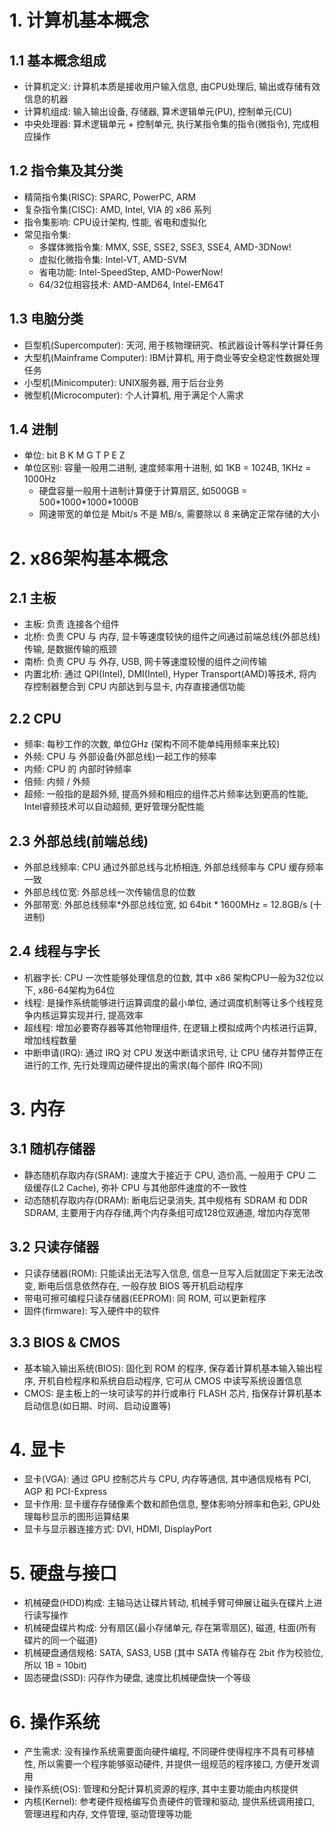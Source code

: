 # 1. 计算机基本概念
## 1.1 基本概念组成
- 计算机定义: 计算机本质是接收用户输入信息, 由CPU处理后, 输出或存储有效信息的机器 
- 计算机组成: 输入输出设备, 存储器, 算术逻辑单元(PU), 控制单元(CU)
- 中央处理器: 算术逻辑单元 + 控制单元, 执行某指令集的指令(微指令), 完成相应操作
## 1.2 指令集及其分类
- 精简指令集(RISC): SPARC, PowerPC, ARM
- 复杂指令集(CISC): AMD, Intel, VIA 的 x86 系列
- 指令集影响: CPU设计架构, 性能, 省电和虚拟化
- 常见指令集: 
  - 多媒体微指令集: MMX, SSE, SSE2, SSE3, SSE4, AMD-3DNow!
  - 虚拟化微指令集: Intel-VT, AMD-SVM
  - 省电功能: Intel-SpeedStep, AMD-PowerNow!
  - 64/32位相容技术: AMD-AMD64, Intel-EM64T
## 1.3 电脑分类
- 巨型机(Supercomputer): 天河, 用于核物理研究、核武器设计等科学计算任务
- 大型机(Mainframe Computer): IBM计算机, 用于商业等安全稳定性数据处理任务
- 小型机(Minicomputer): UNIX服务器, 用于后台业务
- 微型机(Microcomputer): 个人计算机, 用于满足个人需求
## 1.4 进制
- 单位: bit B K M G T P E Z
- 单位区别: 容量一般用二进制, 速度频率用十进制, 如 1KB = 1024B, 1KHz = 1000Hz
  - 硬盘容量一般用十进制计算便于计算扇区, 如500GB = 500\*1000\*1000\*1000B
  - 网速带宽的单位是 Mbit/s 不是 MB/s, 需要除以 8 来确定正常存储的大小
# 2. x86架构基本概念
## 2.1 主板
- 主板: 负责 连接各个组件
- 北桥: 负责 CPU 与 内存, 显卡等速度较快的组件之间通过前端总线(外部总线)传输, 是数据传输的瓶颈
- 南桥: 负责 CPU 与 外存, USB, 网卡等速度较慢的组件之间传输
- 内置北桥: 通过 QPI(Intel), DMI(Intel), Hyper Transport(AMD)等技术, 将内存控制器整合到 CPU 内部达到与显卡, 内存直接通信功能
## 2.2 CPU
- 频率: 每秒工作的次数, 单位GHz (架构不同不能单纯用频率来比较)
- 外频: CPU 与 外部设备(外部总线)一起工作的频率 
- 内频: CPU 的 内部时钟频率
- 倍频: 内频 / 外频
- 超频: 一般指的是超外频, 提高外频和相应的组件芯片频率达到更高的性能, Intel睿频技术可以自动超频, 更好管理分配性能
## 2.3 外部总线(前端总线)
- 外部总线频率: CPU 通过外部总线与北桥相连, 外部总线频率与 CPU 缓存频率一致
- 外部总线位宽: 外部总线一次传输信息的位数
- 外部带宽: 外部总线频率\*外部总线位宽, 如 64bit * 1600MHz = 12.8GB/s (十进制)
## 2.4 线程与字长
- 机器字长: CPU 一次性能够处理信息的位数, 其中 x86 架构CPU一般为32位以下, x86-64架构为64位
- 线程: 是操作系统能够进行运算调度的最小单位, 通过调度机制等让多个线程竞争内核运算实现并行, 提高效率
- 超线程: 增加必要寄存器等其他物理组件, 在逻辑上模拟成两个内核进行运算, 增加线程数量
- 中断申请(IRQ): 通过 IRQ 对 CPU 发送中断请求讯号, 让 CPU 储存并暂停正在进行的工作, 先行处理周边硬件提出的需求(每个部件 IRQ不同)
# 3. 内存
## 3.1 随机存储器
- 静态随机存取内存(SRAM): 速度大于接近于 CPU, 造价高, 一般用于 CPU 二级缓存(L2 Cache), 弥补 CPU 与其他部件速度的不一致性
- 动态随机存取内存(DRAM): 断电后记录消失, 其中规格有 SDRAM 和 DDR SDRAM, 主要用于内存存储,两个内存条组可成128位双通道, 增加内存宽带
## 3.2 只读存储器
- 只读存储器(ROM): 只能读出无法写入信息, 信息一旦写入后就固定下来无法改变, 断电后信息依然存在, 一般存放 BIOS 等开机启动程序
- 带电可擦可编程只读存储器(EEPROM): 同 ROM, 可以更新程序
- 固件(firmware): 写入硬件中的软件
## 3.3 BIOS & CMOS
- 基本输入输出系统(BIOS): 固化到 ROM 的程序, 保存着计算机基本输入输出程序, 开机自检程序和系统自启动程序, 它可从 CMOS 中读写系统设置信息
- CMOS: 是主板上的一块可读写的并行或串行 FLASH 芯片, 指保存计算机基本启动信息(如日期、时间、启动设置等) 
# 4. 显卡
- 显卡(VGA): 通过 GPU 控制芯片与 CPU, 内存等通信, 其中通信规格有 PCI, AGP 和 PCI-Express
- 显卡作用: 显卡缓存存储像素个数和颜色信息, 整体影响分辨率和色彩, GPU处理每秒显示的图形运算结果
- 显卡与显示器连接方式: DVI, HDMI, DisplayPort
# 5. 硬盘与接口
- 机械硬盘(HDD)构成: 主轴马达让碟片转动, 机械手臂可伸展让磁头在碟片上进行读写操作
- 机械硬盘碟片构成: 分有扇区(最小存储单元, 存在第零扇区), 磁道, 柱面(所有碟片的同一个磁道)
- 机械硬盘通信规格: SATA, SAS3, USB (其中 SATA 传输存在 2bit 作为校验位, 所以 1B = 10bit)
- 固态硬盘(SSD): 闪存作为硬盘, 速度比机械硬盘快一个等级
# 6. 操作系统
- 产生需求: 没有操作系统需要面向硬件编程, 不同硬件使得程序不具有可移植性, 所以需要一个程序能够驱动硬件, 并提供一组规范的程序接口, 方便开发调用
- 操作系统(OS): 管理和分配计算机资源的程序, 其中主要功能由内核提供
- 内核(Kernel): 参考硬件规格编写负责硬件的管理和驱动, 提供系统调用接口, 管理进程和内存, 文件管理, 驱动管理等功能